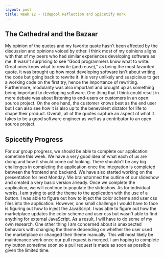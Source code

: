 ```yaml
---
layout: post
title: Week 12 - Tidepool Reflection and Spicetify Work
---
```


## The Cathedral and the Bazaar

My opinion of the quotes and my favorite quote hasn't been affected by the discussion and opinions voiced by other. I think most of my opinions aligns with that of my peers who had similar experiences developing software as me. It wasn't surprising to see "Good programmers know what to write. Great ones know what to rewrite (and reuse)," as being the most favorited quote. It was brought up how most developing software isn't about writing the code but going back to rewrite it. It is very unlikely and suspicious to get a working code on the first try, hence the importance of rewriting. Furthermore, modularity was also important and brought up as something being important to developing software. One thing that I think could result in more debate was about listening to end-users or customers in an open source project. On the one hand, the customer knows best as the end user but I can also see how it is also up to the benevolent dictator for life to shape their product. Overall, all of the quotes capture an aspect of what it takes to be a good software engineer as well as a contributor to an open source project.

<!--more-->

## Spicetify Progress

For our group progress, we should be able to complete our application sometime this week. We have a very good idea of what each of us are doing and how it should come out looking. There shouldn't be any big challenges in completing the application once the integration is completed between the frontend and backend. We have also started working on the presentation for next Monday. We brainstormed the outline of our slideshow and created a very basic version already. Once we complete the application, we will continue to populate the slideshow. As for individual works, I am trying to add the theme to the application with the use of a button. I was able to figure out how to inject the color scheme and user css files into the application. However, one small challenge I would have to face is figuring out how to inject the JavaScript. I was able to figure out how the marketplace updates the color scheme and user css but wasn't able to find anything for external JavaScript. As a result, I will have to do some of my own research. One other thing I am concerned about is unexpected behaviors with changing the theme depending on whether the user used the marketplace or changed their theme manually. This will most likely be maintenance work once our pull request is merged. I am hoping to complete my button sometime soon so a pull request is made as soon as possible given the limited time.
